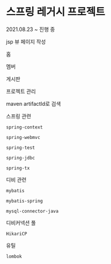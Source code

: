 # 스프링 레거시 프로젝트

2021.08.23 ~ 진행 중

jsp 뷰 페이지 작성

홈

멤버

게시판 

프로젝트 관리

maven artifactId로 검색

스프링 관련

```
spring-context
```

```
spring-webmvc
```

```
spring-test
```

```
spring-jdbc
```

```
spring-tx
```



디비 관련

```
mybatis
```

```
mybatis-spring
```

```
mysql-connector-java
```

디비커넥션 풀

```
HikariCP
```

유틸

```
lombok
```

